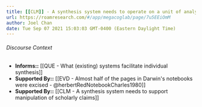 ```yaml
---
title: [[CLM]] - A synthesis system needs to operate on a unit of analysis that is more granular than a publication
url: https://roamresearch.com/#/app/megacoglab/page/7u5EEiOmM
author: Joel Chan
date: Tue Sep 07 2021 15:03:03 GMT-0400 (Eastern Daylight Time)
---
```




###### Discourse Context

- **Informs::** [[QUE - What (existing) systems facilitate individual synthesis]]
- **Supported By::** [[EVD - Almost half of the pages in Darwin's notebooks were excised - @herbertRedNotebookCharles1980]]
- **Supported By::** [[CLM - A synthesis system needs to support manipulation of scholarly claims]]
